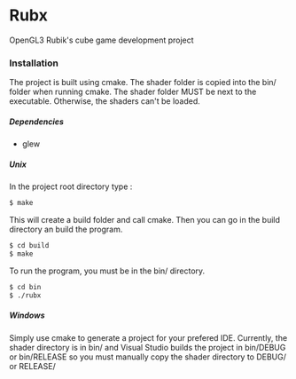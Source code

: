 # Rubx

OpenGL3 Rubik's cube game development project

### Installation

The project is built using cmake. The shader folder is copied into the bin/ folder when running cmake.
The shader folder MUST be next to the executable. Otherwise, the shaders can't be loaded.

##### Dependencies

- glew

##### Unix

In the project root directory type :
```sh
$ make
```

This will create a build folder and call cmake.
Then you can go in the build directory an build the program.

```sh
$ cd build
$ make
```

To run the program, you must be in the bin/ directory.
```sh
$ cd bin
$ ./rubx
```

##### Windows

Simply use cmake to generate a project for your prefered IDE.
Currently, the shader directory is in bin/ and Visual Studio builds the project in bin/DEBUG or bin/RELEASE so you must manually copy the shader directory to DEBUG/ or RELEASE/
